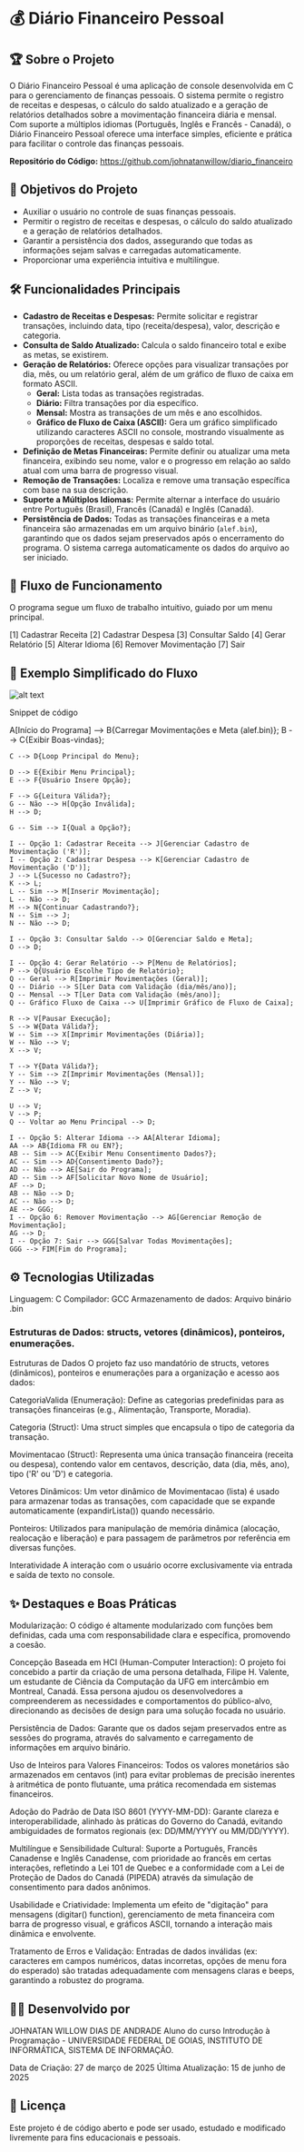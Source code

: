 # 💰 Diário Financeiro Pessoal

## 🏆 Sobre o Projeto
O Diário Financeiro Pessoal é uma aplicação de console desenvolvida em C para o gerenciamento de finanças pessoais. O sistema permite o registro de receitas e despesas, o cálculo do saldo atualizado e a geração de relatórios detalhados sobre a movimentação financeira diária e mensal. Com suporte a múltiplos idiomas (Português, Inglês e Francês - Canadá), o Diário Financeiro Pessoal oferece uma interface simples, eficiente e prática para facilitar o controle das finanças pessoais.

**Repositório do Código:** https://github.com/johnatanwillow/diario_financeiro

## 🎯 Objetivos do Projeto
* Auxiliar o usuário no controle de suas finanças pessoais.
* Permitir o registro de receitas e despesas, o cálculo do saldo atualizado e a geração de relatórios detalhados.
* Garantir a persistência dos dados, assegurando que todas as informações sejam salvas e carregadas automaticamente.
* Proporcionar uma experiência intuitiva e multilíngue.

## 🛠 Funcionalidades Principais
* **Cadastro de Receitas e Despesas:** Permite solicitar e registrar transações, incluindo data, tipo (receita/despesa), valor, descrição e categoria.
* **Consulta de Saldo Atualizado:** Calcula o saldo financeiro total e exibe as metas, se existirem.
* **Geração de Relatórios:** Oferece opções para visualizar transações por dia, mês, ou um relatório geral, além de um gráfico de fluxo de caixa em formato ASCII.
    * **Geral:** Lista todas as transações registradas.
    * **Diário:** Filtra transações por dia específico.
    * **Mensal:** Mostra as transações de um mês e ano escolhidos.
    * **Gráfico de Fluxo de Caixa (ASCII):** Gera um gráfico simplificado utilizando caracteres ASCII no console, mostrando visualmente as proporções de receitas, despesas e saldo total.
* **Definição de Metas Financeiras:** Permite definir ou atualizar uma meta financeira, exibindo seu nome, valor e o progresso em relação ao saldo atual com uma barra de progresso visual.
* **Remoção de Transações:** Localiza e remove uma transação específica com base na sua descrição.
* **Suporte a Múltiplos Idiomas:** Permite alternar a interface do usuário entre Português (Brasil), Francês (Canadá) e Inglês (Canadá).
* **Persistência de Dados:** Todas as transações financeiras e a meta financeira são armazenadas em um arquivo binário (`alef.bin`), garantindo que os dados sejam preservados após o encerramento do programa. O sistema carrega automaticamente os dados do arquivo ao ser iniciado.

## 📜 Fluxo de Funcionamento
O programa segue um fluxo de trabalho intuitivo, guiado por um menu principal.

[1] Cadastrar Receita
[2] Cadastrar Despesa
[3] Consultar Saldo
[4] Gerar Relatório
[5] Alterar Idioma
[6] Remover Movimentação
[7] Sair
## 📌 Exemplo Simplificado do Fluxo

![alt text](image.png)

Snippet de código

A[Início do Programa] --> B{Carregar Movimentações e Meta (alef.bin)};
    B --> C{Exibir Boas-vindas};

    C --> D{Loop Principal do Menu};

    D --> E{Exibir Menu Principal};
    E --> F{Usuário Insere Opção};

    F --> G{Leitura Válida?};
    G -- Não --> H[Opção Inválida];
    H --> D;

    G -- Sim --> I{Qual a Opção?};

    I -- Opção 1: Cadastrar Receita --> J[Gerenciar Cadastro de Movimentação ('R')];
    I -- Opção 2: Cadastrar Despesa --> K[Gerenciar Cadastro de Movimentação ('D')];
    J --> L{Sucesso no Cadastro?};
    K --> L;
    L -- Sim --> M[Inserir Movimentação];
    L -- Não --> D;
    M --> N{Continuar Cadastrando?};
    N -- Sim --> J;
    N -- Não --> D;

    I -- Opção 3: Consultar Saldo --> O[Gerenciar Saldo e Meta];
    O --> D;

    I -- Opção 4: Gerar Relatório --> P[Menu de Relatórios];
    P --> Q{Usuário Escolhe Tipo de Relatório};
    Q -- Geral --> R[Imprimir Movimentações (Geral)];
    Q -- Diário --> S[Ler Data com Validação (dia/mês/ano)];
    Q -- Mensal --> T[Ler Data com Validação (mês/ano)];
    Q -- Gráfico Fluxo de Caixa --> U[Imprimir Gráfico de Fluxo de Caixa];

    R --> V[Pausar Execução];
    S --> W{Data Válida?};
    W -- Sim --> X[Imprimir Movimentações (Diária)];
    W -- Não --> V;
    X --> V;

    T --> Y{Data Válida?};
    Y -- Sim --> Z[Imprimir Movimentações (Mensal)];
    Y -- Não --> V;
    Z --> V;

    U --> V;
    V --> P;
    Q -- Voltar ao Menu Principal --> D;

    I -- Opção 5: Alterar Idioma --> AA[Alterar Idioma];
    AA --> AB{Idioma FR ou EN?};
    AB -- Sim --> AC{Exibir Menu Consentimento Dados?};
    AC -- Sim --> AD{Consentimento Dado?};
    AD -- Não --> AE[Sair do Programa];
    AD -- Sim --> AF[Solicitar Novo Nome de Usuário];
    AF --> D;
    AB -- Não --> D;
    AC -- Não --> D;
    AE --> GGG;
    I -- Opção 6: Remover Movimentação --> AG[Gerenciar Remoção de Movimentação];
    AG --> D;
    I -- Opção 7: Sair --> GGG[Salvar Todas Movimentações];
    GGG --> FIM[Fim do Programa];

## ⚙️ Tecnologias Utilizadas
Linguagem: C 
Compilador: GCC
Armazenamento de dados: Arquivo binário .bin 

### Estruturas de Dados: structs, vetores (dinâmicos), ponteiros, enumerações.
Estruturas de Dados
O projeto faz uso mandatório de structs, vetores (dinâmicos), ponteiros e enumerações para a organização e acesso aos dados:

CategoriaValida (Enumeração): Define as categorias predefinidas para as transações financeiras (e.g., Alimentação, Transporte, Moradia).

Categoria (Struct): Uma struct simples que encapsula o tipo de categoria da transação.

Movimentacao (Struct): Representa uma única transação financeira (receita ou despesa), contendo valor em centavos, descrição, data (dia, mês, ano), tipo ('R' ou 'D') e categoria.

Vetores Dinâmicos: Um vetor dinâmico de Movimentacao (lista) é usado para armazenar todas as transações, com capacidade que se expande automaticamente (expandirLista()) quando necessário.

Ponteiros: Utilizados para manipulação de memória dinâmica (alocação, realocação e liberação) e para passagem de parâmetros por referência em diversas funções.

Interatividade
A interação com o usuário ocorre exclusivamente via entrada e saída de texto no console.

## ✨ Destaques e Boas Práticas
Modularização: O código é altamente modularizado com funções bem definidas, cada uma com responsabilidade clara e específica, promovendo a coesão.

Concepção Baseada em HCI (Human-Computer Interaction): O projeto foi concebido a partir da criação de uma persona detalhada, Filipe H. Valente, um estudante de Ciência da Computação da UFG em intercâmbio em Montreal, Canadá. Essa persona ajudou os desenvolvedores a compreenderem as necessidades e comportamentos do público-alvo, direcionando as decisões de design para uma solução focada no usuário.

Persistência de Dados: Garante que os dados sejam preservados entre as sessões do programa, através do salvamento e carregamento de informações em arquivo binário.

Uso de Inteiros para Valores Financeiros: Todos os valores monetários são armazenados em centavos (int) para evitar problemas de precisão inerentes à aritmética de ponto flutuante, uma prática recomendada em sistemas financeiros.

Adoção do Padrão de Data ISO 8601 (YYYY-MM-DD): Garante clareza e interoperabilidade, alinhado às práticas do Governo do Canadá, evitando ambiguidades de formatos regionais (ex: DD/MM/YYYY ou MM/DD/YYYY).

Multilíngue e Sensibilidade Cultural: Suporte a Português, Francês Canadense e Inglês Canadense, com prioridade ao francês em certas interações, refletindo a Lei 101 de Quebec e a conformidade com a Lei de Proteção de Dados do Canadá (PIPEDA) através da simulação de consentimento para dados anônimos.

Usabilidade e Criatividade: Implementa um efeito de "digitação" para mensagens (digitar() function), gerenciamento de meta financeira com barra de progresso visual, e gráficos ASCII, tornando a interação mais dinâmica e envolvente.

Tratamento de Erros e Validação: Entradas de dados inválidas (ex: caracteres em campos numéricos, datas incorretas, opções de menu fora do esperado) são tratadas adequadamente com mensagens claras e beeps, garantindo a robustez do programa.

## 👨‍💻 Desenvolvido por
JOHNATAN WILLOW DIAS DE ANDRADE 
Aluno do curso Introdução à Programação - UNIVERSIDADE FEDERAL DE GOIAS, INSTITUTO DE INFORMÁTICA, SISTEMA DE INFORMAÇÃO. 

Data de Criação: 27 de março de 2025
Última Atualização: 15 de junho de 2025

## 📜 Licença
Este projeto é de código aberto e pode ser usado, estudado e modificado livremente para fins educacionais e pessoais.